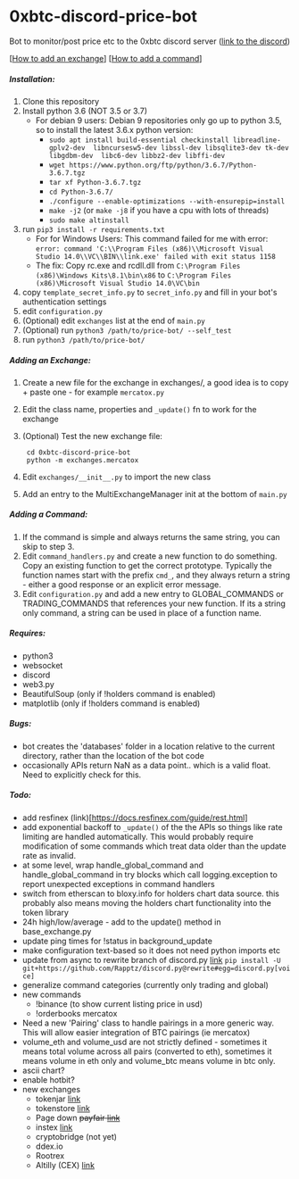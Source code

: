 # 0xbtc-discord-price-bot
Bot to monitor/post price etc to the 0xbtc discord server ([link to the discord](https://discord.gg/rQbhv7u))

\[[How to add an exchange](#adding-an-exchange)\] \[[How to add a command](#adding-a-command)\]

##### Installation:

1. Clone this repository
2. Install python 3.6 (NOT 3.5 or 3.7)
   - For debian 9 users: Debian 9 repositories only go up to python 3.5, so to
     install the latest 3.6.x python version:
     - `sudo apt install build-essential checkinstall libreadline-gplv2-dev 
        libncursesw5-dev libssl-dev libsqlite3-dev tk-dev libgdbm-dev 
        libc6-dev libbz2-dev libffi-dev`
     - `wget https://www.python.org/ftp/python/3.6.7/Python-3.6.7.tgz`
     - `tar xf Python-3.6.7.tgz`
     - `cd Python-3.6.7/`
     - `./configure --enable-optimizations --with-ensurepip=install`
     - `make -j2` (or `make -j8` if you have a cpu with lots of threads)
     - `sudo make altinstall`
3. run `pip3 install -r requirements.txt`
   - For for Windows Users: This command failed for me with error:
   `error: command 'C:\\Program Files (x86)\\Microsoft Visual Studio 14.0\\VC\\BIN\\link.exe' failed with exit status 1158`
   - The fix: Copy rc.exe and rcdll.dll from `C:\Program Files (x86)\Windows Kits\8.1\bin\x86` to `C:\Program Files (x86)\Microsoft Visual Studio 14.0\VC\bin`
4. copy `template_secret_info.py` to `secret_info.py` and fill in your bot's authentication settings
5. edit `configuration.py`
6. (Optional) edit `exchanges` list at the end of `main.py`
7. (Optional) run `python3 /path/to/price-bot/ --self_test`
8. run `python3 /path/to/price-bot/`

##### Adding an Exchange:
1. Create a new file for the exchange in exchanges/, a good idea is to copy + 
   paste one - for example `mercatox.py`
2. Edit the class name, properties and `_update()` fn to work for the exchange
3. (Optional) Test the new exchange file: 

        cd 0xbtc-discord-price-bot
        python -m exchanges.mercatox

4. Edit `exchanges/__init__.py` to import the new class
5. Add an entry to the MultiExchangeManager init at the bottom of `main.py`

##### Adding a Command:
1. If the command is simple and always returns the same string, you can skip
   to step 3.
2. Edit `command_handlers.py` and create a new function to do something. Copy
   an existing function to get the correct prototype. Typically the function
   names start with the prefix `cmd_`, and they always return a string - either
   a good response or an explicit error message.
3. Edit `configuration.py` and add a new entry to GLOBAL_COMMANDS or
   TRADING_COMMANDS that references your new function. If its a string only 
   command, a string can be used in place of a function name.

##### Requires:
 - python3
 - websocket
 - discord
 - web3.py
 - BeautifulSoup (only if !holders command is enabled)
 - matplotlib (only if !holders command is enabled)

##### Bugs:
 - bot creates the 'databases' folder in a location relative to the current
   directory, rather than the location of the bot code
 - occasionally APIs return NaN as a data point.. which is a valid float. Need
   to explicitly check for this.

##### Todo:
 - add resfinex (link)[https://docs.resfinex.com/guide/rest.html]
 - add exponential backoff to `_update()` of the the APIs so things like rate 
   limiting are handled automatically. This would probably require modification
   of some commands which treat data older than the update rate as invalid.
 - at some level, wrap handle_global_command and handle_global_command in try
   blocks which call logging.exception to report unexpected exceptions in
   command handlers
 - switch from etherscan to bloxy.info for holders chart data source. this
   probably also means moving the holders chart functionality into the token
   library
 - 24h high/low/average - add to the update() method in base_exchange.py
 - update ping times for !status in background_update
 - make configuration text-based so it does not need python imports etc
 - update from async to rewrite branch of discord.py [link](https://github.com/TheTrain2000/async2rewrite)
   `pip install -U git+https://github.com/Rapptz/discord.py@rewrite#egg=discord.py[voice]`
 - generalize command categories (currently only trading and global)
 - new commands
   - !binance (to show current listing price in usd)
   - !orderbooks mercatox
 - Need a new 'Pairing' class to handle pairings in a more generic way. This
   will allow easier integration of BTC pairings (ie mercatox)
 - volume_eth and volume_usd are not strictly defined - sometimes it means total
   volume across all pairs (converted to eth), sometimes it means volume in eth
   only and volume_btc means volume in btc only.
 - ascii chart?
 - enable hotbit?
 - new exchanges
   - tokenjar [link](https://tokenjar.io/0xbtc)
   - tokenstore [link](https://token.store/trade/0xBTC)
   - Page down ~~payfair [link](https://payfair.io/?coin=0XBTC&tradeType=sell&currency=USD)~~
   - instex [link](https://app.instex.io/0xBTC-WETH)
   - cryptobridge (not yet)
   - ddex.io
   - Rootrex
   - Altilly (CEX) [link](https://www.altilly.com/market/0xBTC_ETH)
